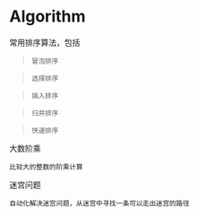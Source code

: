 # Algorithm
常用排序算法，包括
>`冒泡排序`

>`选择排序`

>`插入排序`

>`归并排序`

>`快速排序`

大数阶乘

`比较大的整数的阶乘计算`

迷宫问题

`自动化解决迷宫问题，从迷宫中寻找一条可以走出迷宫的路径`